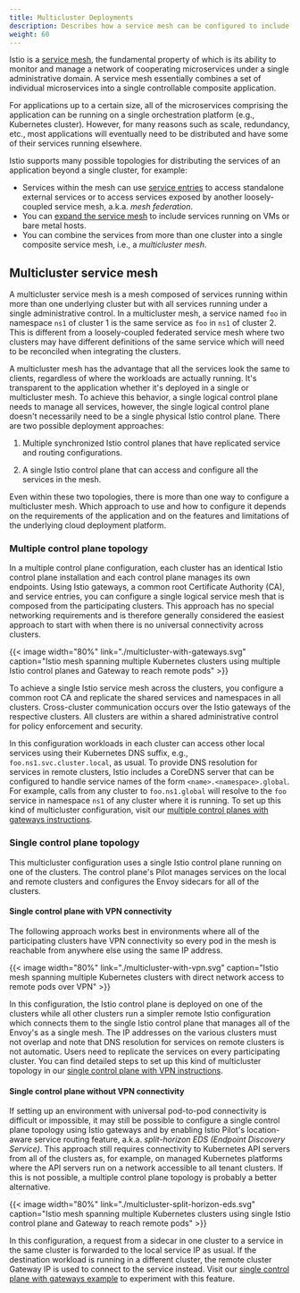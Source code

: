 ```yaml
---
title: Multicluster Deployments
description: Describes how a service mesh can be configured to include services from more than one cluster.
weight: 60
---
```


Istio is a [service mesh](/docs/concepts/what-is-istio/#what-is-a-service-mesh),
the fundamental property of which is its ability to monitor and manage
a network of cooperating microservices under a single administrative domain.
A service mesh essentially combines a set of individual microservices into
a single controllable composite application.

For applications up to a certain size, all of the microservices comprising the
application can be running on a single orchestration platform (e.g., Kubernetes cluster).
However, for many reasons such as scale, redundancy, etc., most applications will eventually
need to be distributed and have some of their services running elsewhere.

Istio supports many possible topologies for distributing the services of an
application beyond a single cluster, for example:

* Services within the mesh can use [service entries](/docs/concepts/traffic-management/#service-entries)
  to access standalone external services or to access services exposed by another loosely-coupled service mesh,
  a.k.a. *mesh federation*.
* You can [expand the service mesh](/docs/setup/kubernetes/additional-setup/mesh-expansion/) to include services running
  on VMs or bare metal hosts.
* You can combine the services from more than one cluster into a single composite service mesh,
  i.e., a *multicluster mesh*.

## Multicluster service mesh

A multicluster service mesh is a mesh composed of services running within more than one underlying
cluster but with all services running under a single administrative control.
In a multicluster mesh, a service named `foo` in namespace `ns1` of cluster 1 is the same service
as `foo` in `ns1` of cluster 2.
This is different from a loosely-coupled federated service mesh where two clusters may have different
definitions of the same service which will need to be reconciled when integrating the clusters.

A multicluster mesh has the advantage that all the services look the same to clients,
regardless of where the workloads are actually running. It's transparent
to the application whether it's deployed in a single or multicluster mesh.
To achieve this behavior, a single logical control plane needs to manage all services,
however, the single logical control plane doesn't necessarily need to be a single physical
Istio control plane. There are two possible deployment approaches:

1. Multiple synchronized Istio control planes that have replicated service and routing configurations.

1. A single Istio control plane that can access and configure all the services in the mesh.

Even within these two topologies, there is more than one way to configure a multicluster mesh.
Which approach to use and how to configure it depends on the requirements of the application
and on the features and limitations of the underlying cloud deployment platform.

### Multiple control plane topology

In a multiple control plane configuration, each cluster has an identical Istio control plane
installation and each control plane manages its own endpoints.
Using Istio gateways, a common root Certificate Authority (CA), and service entries,
you can configure a single logical service mesh that is composed from the participating clusters.
This approach has no special networking requirements and is therefore generally considered
the easiest approach to start with when there is no universal connectivity across clusters.

{{< image width="80%"
    link="./multicluster-with-gateways.svg"
    caption="Istio mesh spanning multiple Kubernetes clusters using multiple Istio control planes and Gateway to reach remote pods"
    >}}

To achieve a single Istio service mesh across the clusters,
you configure a common root CA and replicate the shared services and namespaces in all clusters.
Cross-cluster communication occurs over the Istio gateways of the respective clusters.
All clusters are within a shared administrative control for policy enforcement and security.

In this configuration workloads in each cluster can access other local services using their
Kubernetes DNS suffix, e.g., `foo.ns1.svc.cluster.local`, as usual.
To provide DNS resolution for services in remote clusters, Istio includes a CoreDNS server
that can be configured to handle service names of the form `<name>.<namespace>.global`.
For example, calls from any cluster to `foo.ns1.global` will resolve to the `foo` service in
namespace `ns1` of any cluster where it is running.
To set up this kind of multicluster configuration, visit our
[multiple control planes with gateways instructions](/docs/setup/kubernetes/install/multicluster/gateways/).

### Single control plane topology

This multicluster configuration uses a single Istio control plane running on one of the clusters.
The control plane's Pilot manages services on the local and remote clusters and configures the
Envoy sidecars for all of the clusters.

#### Single control plane with VPN connectivity

The following approach works best in environments where all of the participating clusters have VPN connectivity so
every pod in the mesh is reachable from anywhere else using the same IP address.

{{< image width="80%"
    link="./multicluster-with-vpn.svg"
    caption="Istio mesh spanning multiple Kubernetes clusters with direct network access to remote pods over VPN"
    >}}

In this configuration, the Istio control plane is deployed on one of the clusters while all other
clusters run a simpler remote Istio configuration which connects them to the single Istio control plane
that manages all of the Envoy's as a single mesh. The IP addresses on the various clusters must not
overlap and note that DNS resolution for services on remote clusters is not automatic.
Users need to replicate the services on every participating cluster.
You can find detailed steps to set up this kind of multicluster topology
in our [single control plane with VPN instructions](/docs/setup/kubernetes/install/multicluster/vpn/).

#### Single control plane without VPN connectivity

If setting up an environment with universal pod-to-pod connectivity is difficult or impossible,
it may still be possible to configure a single control plane topology using Istio gateways and
by enabling Istio Pilot's location-aware service routing feature, a.k.a. *split-horizon EDS (Endpoint Discovery Service)*.
This approach still requires connectivity to Kubernetes API servers from all of the clusters
as, for example, on managed Kubernetes platforms where the API servers run on a network accessible
to all tenant clusters.
If this is not possible, a multiple control plane topology is probably a better alternative.

{{< image width="80%"
    link="./multicluster-split-horizon-eds.svg"
    caption="Istio mesh spanning multiple Kubernetes clusters using single Istio control plane and Gateway to reach remote pods"
    >}}

In this configuration, a request from a sidecar in one cluster to a service in
the same cluster is forwarded to the local service IP as usual.
If the destination workload is running in a different cluster,
the remote cluster Gateway IP is used to connect to the service instead.
Visit our [single control plane with gateways example](/docs/examples/multicluster/split-horizon-eds/) to experiment with this feature.
